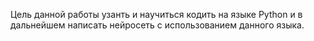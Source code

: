 Цель данной работы узанть и научиться кодить на языке Python и в дальнейшем написать нейросеть с использованием данного языка.
